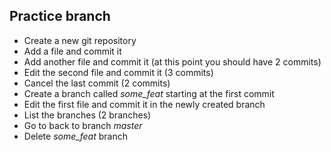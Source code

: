 ## Practice branch

* Create a new git repository
* Add a file and commit it
* Add another file and commit it (at this point you should have 2 commits)
* Edit the second file and commit it (3 commits)
* Cancel the last commit (2 commits)
* Create a branch called *some_feat* starting at the first commit
* Edit the first file and commit it in the newly created branch
* List the branches (2 branches)
* Go to back to branch *master*
* Delete *some_feat* branch 
